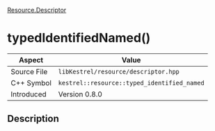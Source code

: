 [Resource.Descriptor](index)
# typedIdentifiedNamed()
| Aspect | Value |
| --- | --- |
| Source File | `libKestrel/resource/descriptor.hpp` |
| C++ Symbol | `kestrel::resource::typed_identified_named` |
| Introduced | Version 0.8.0 |
## Description

